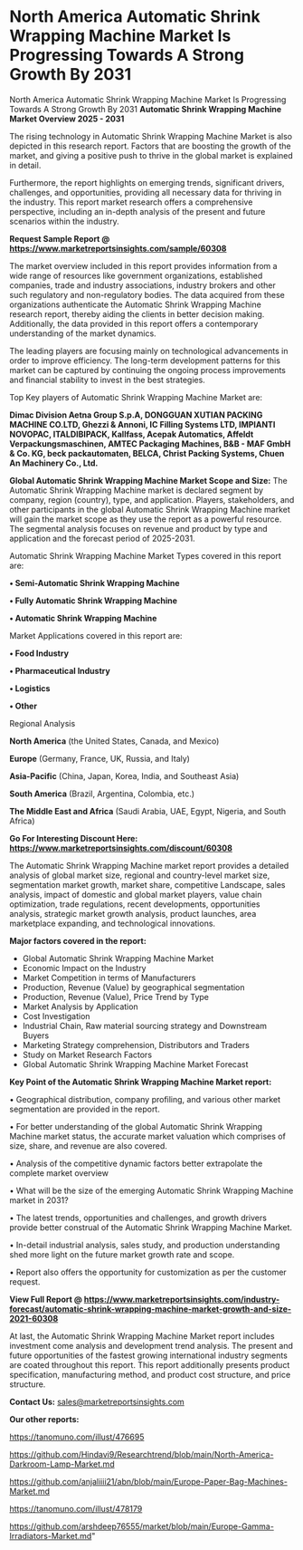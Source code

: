 # North America Automatic Shrink Wrapping Machine Market Is Progressing Towards A Strong Growth By 2031
North America Automatic Shrink Wrapping Machine Market Is Progressing Towards A Strong Growth By 2031
<Strong> Automatic Shrink Wrapping Machine Market Overview 2025 - 2031</strong>

The rising technology in Automatic Shrink Wrapping Machine Market is also depicted in this research report. Factors that are boosting the growth of the market, and giving a positive push to thrive in the global market is explained in detail.

Furthermore, the report highlights on emerging trends, significant drivers, challenges, and opportunities, providing all necessary data for thriving in the industry. This report market research offers a comprehensive perspective, including an in-depth analysis of the present and future scenarios within the industry.

<strong>Request Sample Report @ <a href=https://www.marketreportsinsights.com/sample/60308>https://www.marketreportsinsights.com/sample/60308</a></strong>

The market overview included in this report provides information from a wide range of resources like government organizations, established companies, trade and industry associations, industry brokers and other such regulatory and non-regulatory bodies. The data acquired from these organizations authenticate the Automatic Shrink Wrapping Machine research report, thereby aiding the clients in better decision making. Additionally, the data provided in this report offers a contemporary understanding of the market dynamics.

The leading players are focusing mainly on technological advancements in order to improve efficiency. The long-term development patterns for this market can be captured by continuing the ongoing process improvements and financial stability to invest in the best strategies.

Top Key players of Automatic Shrink Wrapping Machine Market are:

<strong>Dimac Division Aetna Group S.p.A, DONGGUAN XUTIAN PACKING MACHINE CO.LTD, Ghezzi & Annoni, IC Filling Systems LTD, IMPIANTI NOVOPAC, ITALDIBIPACK, Kallfass, Acepak Automatics, Affeldt Verpackungsmaschinen, AMTEC Packaging Machines, B&B - MAF GmbH & Co. KG, beck packautomaten, BELCA, Christ Packing Systems, Chuen An Machinery Co., Ltd.</strong>

<strong><b>Global Automatic Shrink Wrapping Machine Market Scope and Size:</b></strong>
The Automatic Shrink Wrapping Machine market is declared segment by company, region (country), type, and application. Players, stakeholders, and other participants in the global Automatic Shrink Wrapping Machine market will gain the market scope as they use the report as a powerful resource. The segmental analysis focuses on revenue and product by type and application and the forecast period of 2025-2031.

Automatic Shrink Wrapping Machine Market Types covered in this report are:

<strong>• Semi-Automatic Shrink Wrapping Machine

• Fully Automatic Shrink Wrapping Machine

• Automatic Shrink Wrapping Machine</strong>

Market Applications covered in this report are:

<strong>• Food Industry

• Pharmaceutical Industry

• Logistics

• Other</strong> 

Regional Analysis

<strong>North America</strong> (the United States, Canada, and Mexico)

<strong>Europe</strong> (Germany, France, UK, Russia, and Italy)

<strong>Asia-Pacific</strong> (China, Japan, Korea, India, and Southeast Asia)

<strong>South America</strong> (Brazil, Argentina, Colombia, etc.)

<strong>The Middle East and Africa</strong> (Saudi Arabia, UAE, Egypt, Nigeria, and South Africa)

<strong>Go For Interesting Discount Here: <a href=https://www.marketreportsinsights.com/discount/60308>https://www.marketreportsinsights.com/discount/60308</a></strong>

The Automatic Shrink Wrapping Machine market report provides a detailed analysis of global market size, regional and country-level market size, segmentation market growth, market share, competitive Landscape, sales analysis, impact of domestic and global market players, value chain optimization, trade regulations, recent developments, opportunities analysis, strategic market growth analysis, product launches, area marketplace expanding, and technological innovations.

<strong><b>Major factors covered in the report:</b></strong>
<ul>
  <li>Global Automatic Shrink Wrapping Machine Market </li>
  <li>Economic Impact on the Industry</li>
  <li>Market Competition in terms of Manufacturers</li>
  <li>Production, Revenue (Value) by geographical segmentation</li>
  <li>Production, Revenue (Value), Price Trend by Type</li>
  <li>Market Analysis by Application</li>
  <li>Cost Investigation</li>
  <li>Industrial Chain, Raw material sourcing strategy and Downstream Buyers</li>
  <li>Marketing Strategy comprehension, Distributors and Traders</li>
  <li>Study on Market Research Factors</li>
  <li>Global Automatic Shrink Wrapping Machine Market Forecast</li>
</ul>

<strong><b>Key Point of the Automatic Shrink Wrapping Machine Market report:</b></strong>

• Geographical distribution, company profiling, and various other market segmentation are provided in the report.

• For better understanding of the global Automatic Shrink Wrapping Machine market status, the accurate market valuation which comprises of size, share, and revenue are also covered.

• Analysis of the competitive dynamic factors better extrapolate the complete market overview

• What will be the size of the emerging Automatic Shrink Wrapping Machine market in 2031?

• The latest trends, opportunities and challenges, and growth drivers provide better construal of the Automatic Shrink Wrapping Machine Market.

• In-detail industrial analysis, sales study, and production understanding shed more light on the future market growth rate and scope.

• Report also offers the opportunity for customization as per the customer request.

<strong><b>View Full Report @ <a href=https://www.marketreportsinsights.com/industry-forecast/automatic-shrink-wrapping-machine-market-growth-and-size-2021-60308>https://www.marketreportsinsights.com/industry-forecast/automatic-shrink-wrapping-machine-market-growth-and-size-2021-60308</a></b></strong>


At last, the Automatic Shrink Wrapping Machine Market report includes investment come analysis and development trend analysis. The present and future opportunities of the fastest growing international industry segments are coated throughout this report. This report additionally presents product specification, manufacturing method, and product cost structure, and price structure.

<strong>Contact Us:</strong>
sales@marketreportsinsights.com

<strong>Our other reports:</strong>

<a href=https://tanomuno.com/illust/476695>https://tanomuno.com/illust/476695</a>

<a href=https://github.com/Hindavi9/Researchtrend/blob/main/North-America-Darkroom-Lamp-Market.md>https://github.com/Hindavi9/Researchtrend/blob/main/North-America-Darkroom-Lamp-Market.md</a>

<a href=https://github.com/anjaliiii21/abn/blob/main/Europe-Paper-Bag-Machines-Market.md>https://github.com/anjaliiii21/abn/blob/main/Europe-Paper-Bag-Machines-Market.md</a>

<a href=https://tanomuno.com/illust/478179>https://tanomuno.com/illust/478179</a>

<a href=https://github.com/arshdeep76555/market/blob/main/Europe-Gamma-Irradiators-Market.md>https://github.com/arshdeep76555/market/blob/main/Europe-Gamma-Irradiators-Market.md</a>"
